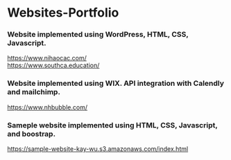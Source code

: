 # Websites-Portfolio
### Website implemented using WordPress, HTML, CSS, Javascript. <br>
https://www.nihaocac.com/  <br>
https://www.southca.education/ <br>

### Website implemented using WIX. API integration with Calendly and mailchimp.<br>
https://www.nhbubble.com/ <br>


### Sameple website implemented using HTML, CSS, Javascript, and boostrap. <br>
https://sample-website-kay-wu.s3.amazonaws.com/index.html
